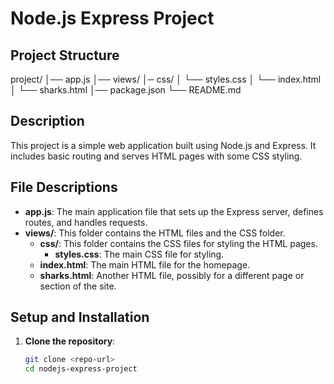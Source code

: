 # Node.js Express Project

## Project Structure

project/
│── app.js
│── views/
│─ css/
│ └── styles.css
│ └── index.html
│ └── sharks.html
│── package.json
└── README.md


## Description

This project is a simple web application built using Node.js and Express. It includes basic routing and serves HTML pages with some CSS styling.

## File Descriptions

- **app.js**: The main application file that sets up the Express server, defines routes, and handles requests.
- **views/**: This folder contains the HTML files and the CSS folder.
  - **css/**: This folder contains the CSS files for styling the HTML pages.
    - **styles.css**: The main CSS file for styling.
  - **index.html**: The main HTML file for the homepage.
  - **sharks.html**: Another HTML file, possibly for a different page or section of the site.

## Setup and Installation

1. **Clone the repository**:
   ```bash
   git clone <repo-url>
   cd nodejs-express-project
